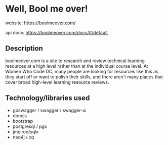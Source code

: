 # Well, Bool me over!

website: 
https://boolmeover.com/ 

api docs: 
https://boolmeover.com/docs/#/default
 
## Description 

boolmeover.com is a site to research and review technical learning resources at a high level rather than at the individual course level. At Women Who Code DC, many people are looking for resources like this as they start off or want to polish their skills, and there aren't many places that cover broad high-level learning resource reviews.

## Technology/libraries used

* goswagger / swagger / swagger-ui
* donejs
* bootstrap
* postgresql / pgx
* jmoiron/sqlx
* neo4j / cq
